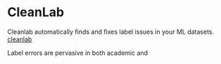 # CleanLab
Cleanlab automatically finds and fixes label issues in your ML datasets. [cleanlab](https://docs.cleanlab.ai/v2.0.0/index.html)

Label errors are pervasive in both academic and 